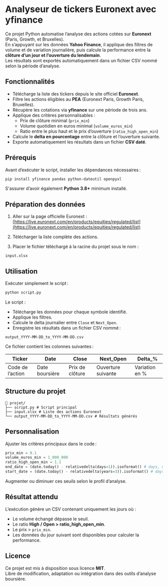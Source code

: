# Analyseur de tickers Euronext avec yfinance

Ce projet Python automatise l’analyse des actions cotées sur **Euronext** (Paris, Growth, et Bruxelles).  
En s’appuyant sur les données **Yahoo Finance**, il applique des filtres de volume et de variation journalière, puis calcule la performance entre la **clôture d’un jour et l’ouverture du lendemain**.  
Les résultats sont exportés automatiquement dans un fichier CSV nommé selon la période d’analyse.

## Fonctionnalités

- Télécharge la liste des tickers depuis le site officiel **Euronext**.
- Filtre les actions éligibles au **PEA** (Euronext Paris, Growth Paris, Bruxelles).
- Récupère les cotations via **yfinance** sur une période de trois ans.
- Applique des critères personnalisables :
  - Prix de clôture minimal (`prix_min`)
  - Volume quotidien en euros minimal (`volume_euros_min`)
  - Ratio entre le plus haut et le prix d’ouverture (`ratio_high_open_min`)
- Calcule le **delta en pourcentage** entre la clôture et l’ouverture suivante.
- Exporte automatiquement les résultats dans un fichier **CSV daté**.

## Prérequis

Avant d’exécuter le script, installer les dépendances nécessaires :

```bash
pip install yfinance pandas python-dateutil openpyxl
```

S'assurer d’avoir également **Python 3.8+** minimum installé.

## Préparation des données

1. Aller sur la page officielle Euronext :  
   [https://live.euronext.com/en/products/equities/regulated/list](https://live.euronext.com/en/products/equities/regulated/list)

2. Télécharger la liste complète des actions.

3. Placer le fichier téléchargé à la racine du projet sous le nom :

```
input.xlsx
```

## Utilisation

Exécuter simplement le script :

```bash
python script.py
```

Le script :

- Télécharge les données pour chaque symbole identifié.
- Applique les filtres.
- Calcule le delta journalier entre `Close` et `Next_Open`.
- Enregistre les résultats dans un fichier CSV nommé :

```
output_YYYY-MM-DD_to_YYYY-MM-DD.csv
```

Ce fichier contient les colonnes suivantes :

| Ticker           | Date           | Close           | Next_Open          | Delta\_%       |
| ---------------- | -------------- | --------------- | ------------------ | -------------- |
| Code de l’action | Date boursière | Prix de clôture | Ouverture suivante | Variation en % |

## Structure du projet

```
📁 projet/
├── script.py # Script principal
├── input.xlsx # Liste des actions Euronext
└── output_YYYY-MM-DD_to_YYYY-MM-DD.csv # Résultats générés
```

## Personnalisation

Ajuster les critères principaux dans le code :

```python
prix_min = 0.1
volume_euros_min = 1_000_000
ratio_high_open_min = 1.1
end_date = (date.today() - relativedelta(days=1)).isoformat() # days, months, years
start_date = (date.today() - relativedelta(years=3)).isoformat() # days, months, years
```

Augmenter ou diminuer ces seuils selon le profil d’analyse.

## Résultat attendu

L’exécution génère un CSV contenant uniquement les jours où :

- Le volume échangé dépasse le seuil.
- Le ratio **High / Open > ratio_high_open_min**.
- Le prix > `prix_min`.
- Les données du jour suivant sont disponibles pour calculer la performance.

## Licence

Ce projet est mis à disposition sous licence **MIT**.  
Libre de modification, adaptation ou intégration dans des outils d’analyse boursière.

